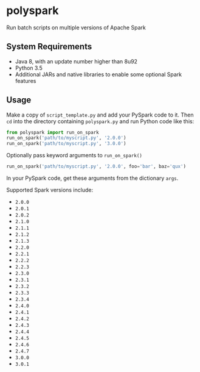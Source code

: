# polyspark
Run batch scripts on multiple versions of Apache Spark

## System Requirements
- Java 8, with an update number higher than 8u92
- Python 3.5
- Additional JARs and native libraries to enable some optional Spark features

## Usage
Make a copy of `script_template.py` and add your PySpark code to it. Then `cd` into the directory containing `polyspark.py` and run Python code like this:
```python
from polyspark import run_on_spark
run_on_spark('path/to/myscript.py', '2.0.0')
run_on_spark('path/to/myscript.py', '3.0.0')
```
Optionally pass keyword arguments to `run_on_spark()`
```python
run_on_spark('path/to/myscript.py', '2.0.0', foo='bar', baz='qux')
```
In your PySpark code, get these arguments from the dictionary `args`.

Supported Spark versions include:
- `2.0.0`
- `2.0.1`
- `2.0.2`
- `2.1.0`
- `2.1.1`
- `2.1.2`
- `2.1.3`
- `2.2.0`
- `2.2.1`
- `2.2.2`
- `2.2.3`
- `2.3.0`
- `2.3.1`
- `2.3.2`
- `2.3.3`
- `2.3.4`
- `2.4.0`
- `2.4.1`
- `2.4.2`
- `2.4.3`
- `2.4.4`
- `2.4.5`
- `2.4.6`
- `2.4.7`
- `3.0.0`
- `3.0.1`
